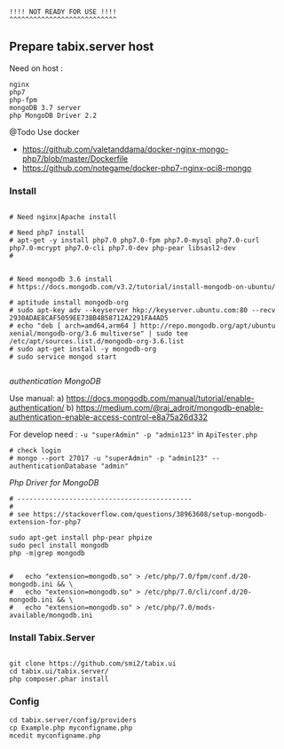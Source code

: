 ```
!!!! NOT READY FOR USE !!!!
^^^^^^^^^^^^^^^^^^^^^^^^^^^
```




## Prepare tabix.server host

Need on host :

```
nginx 
php7
php-fpm
mongoDB 3.7 server 
php MongoDB Driver 2.2
```

@Todo Use docker

 * https://github.com/valetanddama/docker-nginx-mongo-php7/blob/master/Dockerfile
 * https://github.com/notegame/docker-php7-nginx-oci8-mongo


### Install 
```

# Need nginx|Apache install 

# Need php7 install 
# apt-get -y install php7.0 php7.0-fpm php7.0-mysql php7.0-curl php7.0-mcrypt php7.0-cli php7.0-dev php-pear libsasl2-dev
#


# Need mongodb 3.6 install
# https://docs.mongodb.com/v3.2/tutorial/install-mongodb-on-ubuntu/

# aptitude install mongodb-org 
# sudo apt-key adv --keyserver hkp://keyserver.ubuntu.com:80 --recv 2930ADAE8CAF5059EE73BB4B58712A2291FA4AD5
# echo "deb [ arch=amd64,arm64 ] http://repo.mongodb.org/apt/ubuntu xenial/mongodb-org/3.6 multiverse" | sudo tee /etc/apt/sources.list.d/mongodb-org-3.6.list
# sudo apt-get install -y mongodb-org
# sudo service mongod start


```

*authentication MongoDB*

Use manual: 
a) https://docs.mongodb.com/manual/tutorial/enable-authentication/
b) https://medium.com/@raj_adroit/mongodb-enable-authentication-enable-access-control-e8a75a26d332

For develop need : ```-u "superAdmin" -p "admin123"``` in `ApiTester.php`

```
# check login 
# mongo --port 27017 -u "superAdmin" -p "admin123" --authenticationDatabase "admin"
```

*Php Driver for MongoDB*

```
# --------------------------------------------
# 
# see https://stackoverflow.com/questions/38963608/setup-mongodb-extension-for-php7

sudo apt-get install php-pear phpize
sudo pecl install mongodb 
php -m|grep mongodb


#   echo "extension=mongodb.so" > /etc/php/7.0/fpm/conf.d/20-mongodb.ini && \
#  	echo "extension=mongodb.so" > /etc/php/7.0/cli/conf.d/20-mongodb.ini && \
#  	echo "extension=mongodb.so" > /etc/php/7.0/mods-available/mongodb.ini

```

### Install Tabix.Server

```

git clone https://github.com/smi2/tabix.ui 
cd tabix.ui/tabix.server/
php composer.phar install
```

### Config 

```
cd tabix.server/config/providers
cp Example.php myconfigname.php
mcedit myconfigname.php
```



